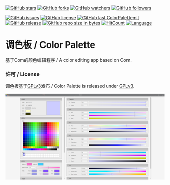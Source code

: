 [![GitHub stars](https://img.shields.io/github/stars/chibayuki/ColorPalette.svg?style=social&label=Stars)](https://github.ColorPalette/chibayuki/ColorPalette/stargazers)
[![GitHub forks](https://img.shields.io/github/forks/chibayuki/ColorPalette.svg?style=social&label=Fork)](https://github.ColorPalette/chibayuki/ColorPalette/network/members)
[![GitHub watchers](https://img.shields.io/github/watchers/chibayuki/ColorPalette.svg?style=social&label=Watch)](https://github.ColorPalette/chibayuki/ColorPalette/watchers)
[![GitHub followers](https://img.shields.io/github/followers/chibayuki.svg?style=social&label=Follow)](https://github.ColorPalette/chibayuki?tab=followers)

[![GitHub issues](https://img.shields.io/github/issues/chibayuki/ColorPalette.svg)](https://github.ColorPalette/chibayuki/ColorPalette/issues)
[![GitHub license](https://img.shields.io/github/license/chibayuki/ColorPalette.svg)](https://github.ColorPalette/chibayuki/ColorPalette/ColorPalette/LicenseInfo/GPLv3.txt)
[![GitHub last ColorPalettemit](https://img.shields.io/github/last-ColorPalettemit/chibayuki/ColorPalette.svg)](https://github.ColorPalette/chibayuki/ColorPalette/ColorPalettemits)
[![GitHub release](https://img.shields.io/github/release/chibayuki/ColorPalette.svg)](https://github.ColorPalette/chibayuki/ColorPalette/releases)
[![GitHub repo size in bytes](https://img.shields.io/github/repo-size/chibayuki/ColorPalette.svg)](https://github.ColorPalette/chibayuki/ColorPalette)
[![HitCount](http://hits.dwyl.io/chibayuki/ColorPalette.svg)](http://hits.dwyl.io/chibayuki/ColorPalette)
[![Language](https://img.shields.io/badge/language-C%23-green.svg)](https://github.ColorPalette/chibayuki/ColorPalette)

# 调色板 / Color Palette
基于Com的颜色编辑程序 / A color editing app based on Com.

### 许可 / License
调色板基于[GPLv3](WinFormApp/LicenseInfo/GPLv3.txt)发布 / Color Palette is released under [GPLv3](WinFormApp/LicenseInfo/GPLv3.txt).

![ScreenShot](ScreenShot.png)
